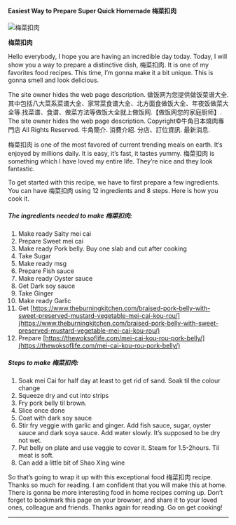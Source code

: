             

#### Easiest Way to Prepare Super Quick Homemade 梅菜扣肉

![梅菜扣肉](https://img-global.cpcdn.com/recipes/533569166776afe5/751x532cq70/%e6%a2%85%e8%8f%9c%e6%89%a3%e8%82%89-recipe-main-photo.jpg)

**梅菜扣肉**

Hello everybody, I hope you are having an incredible day today. Today, I will show you a way to prepare a distinctive dish, 梅菜扣肉. It is one of my favorites food recipes. This time, I’m gonna make it a bit unique. This is gonna smell and look delicious.

The site owner hides the web page description. 做饭网为您提供做饭菜谱大全.其中包括八大菜系菜谱大全、家常菜食谱大全、北方面食做饭大全、年夜饭做菜大全等.找菜谱、食谱、做菜方法等做饭大全就上做饭网.【做饭网您的家庭厨师】. The site owner hides the web page description. Copyright©牛角日本燒肉專門店 All Rights Reserved. 牛角簡介. 消費介紹. 分店、訂位資訊. 最新消息.

梅菜扣肉 is one of the most favored of current trending meals on earth. It’s enjoyed by millions daily. It is easy, it’s fast, it tastes yummy. 梅菜扣肉 is something which I have loved my entire life. They’re nice and they look fantastic.

To get started with this recipe, we have to first prepare a few ingredients. You can have 梅菜扣肉 using 12 ingredients and 8 steps. Here is how you cook it.

##### The ingredients needed to make 梅菜扣肉:

1.  Make ready Salty mei cai
2.  Prepare Sweet mei cai
3.  Make ready Pork belly. Buy one slab and cut after cooking
4.  Take Sugar
5.  Make ready msg
6.  Prepare Fish sauce
7.  Make ready Oyster sauce
8.  Get Dark soy sauce
9.  Take Ginger
10.  Make ready Garlic
11.  Get [https://www.theburningkitchen.com/braised-pork-belly-with-sweet-preserved-mustard-vegetable-mei-cai-kou-rou/](https://www.theburningkitchen.com/braised-pork-belly-with-sweet-preserved-mustard-vegetable-mei-cai-kou-rou/)
12.  Prepare [https://thewoksoflife.com/mei-cai-kou-rou-pork-belly/](https://thewoksoflife.com/mei-cai-kou-rou-pork-belly/)

##### Steps to make 梅菜扣肉:

1.  Soak mei Cai for half day at least to get rid of sand. Soak til the colour change
2.  Squeeze dry and cut into strips
3.  Fry pork belly til brown.
4.  Slice once done
5.  Coat with dark soy sauce
6.  Stir fry veggie with garlic and ginger. Add fish sauce, sugar, oyster sauce and dark soya sauce. Add water slowly. It’s supposed to be dry not wet.
7.  Put belly on plate and use veggie to cover it. Steam for 1.5-2hours. Til meat is soft.
8.  Can add a little bit of Shao Xing wine

So that’s going to wrap it up with this exceptional food 梅菜扣肉 recipe. Thanks so much for reading. I am confident that you will make this at home. There is gonna be more interesting food in home recipes coming up. Don’t forget to bookmark this page on your browser, and share it to your loved ones, colleague and friends. Thanks again for reading. Go on get cooking!

* * *